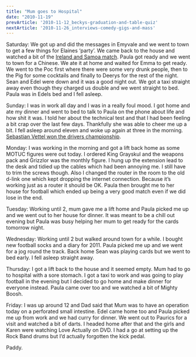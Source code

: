 ```yaml
---
title: "Mum goes to Hospital"
date: "2010-11-19"
prevArticle: '2010-11-12_beckys-graduation-and-table-quiz'
nextArticle: '2010-11-26_interviews-comedy-gigs-and-mass'
---
```

Saturday: We got up and did the messages in Emyvale and we went to town to get a few things for Elaines ‘party’. We came back to the house and watched a bit of the [Ireland and Samoa match](http://www.rte.ie/sport/rugby/2010/1113/ireland_samoa.html). Paula got ready and we went to town for a Chinese. We ate it at home and waited for Emma to get ready. We went to the Poc first where there were some very drunk people, then to the Pig for some cocktails and finally to Deerys for the rest of the night. Sean and Edel were down and it was a good night out. We got a taxi straight away even though they charged us double and we went straight to bed. Paula was in Edels bed and I fell asleep.

Sunday: I was in work all day and I was in a really foul mood. I got home and ate my dinner and went to bed to talk to Paula on the phone about life and how shit it was. I told her about the technical test and that I had been feeling a bit crap over the last few days. Thankfully she was able to cheer me up a bit. I fell asleep around eleven and woke up again at three in the morning. [Sebastian Vettel won the drivers championship](http://www.rte.eu/sport/motorsport/2010/1114/abudhabi_vettels.html).

Monday: I was working in the morning and got a lift back home as some MOTUC figures were out today. I ordered King Grayskul and the weapons pack and Grizzlor was the monthly figure. I hung up the extension lead to the desk and tidied up the cables which had been annoying me. I still have to trim the screws though. Also I changed the router in the room to the old d-link one which kept dropping the internet connection. Because it’s working just as a router it should be OK. Paula then brought me to her house for football which ended up being a very good match even if we did lose in the end.

Tuesday: Working until 2, mum gave me a lift home and Paula picked me up and we went out to her house for dinner. It was meant to be a chill out evening but Paula was busy helping her mum to get ready for the cards tomorrow night.

Wednesday: Working until 2 but walked around town for a while. I bought new football socks and a diary for 2011. Paula picked me up and we went for a jog round the track. Back home Sean was playing cards but we went to bed early. I fell asleep straight away.

Thursday: I got a lift back to the house and it seemed empty. Mum had to go to hospital with a sore stomach. I got a taxi to work and was going to play football in the evening but I decided to go home and make dinner for everyone instead. Paula came over too and we watched a bit of Mighty Boosh.

Friday: I was up around 12 and Dad said that Mum was to have an operation today on a perforated small intestine. Edel came home too and Paula picked me up from work and we had curry for dinner. We went out to Paurics for a visit and watched a bit of darts. I headed home after that and the girls and Karen were watching Love Actually on DVD. I had a go at setting up the Rock Band drums but I’d actually forgotten the kick pedal.

Paddy.

